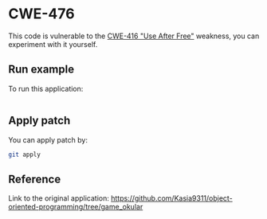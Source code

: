 # CWE-476
This code is vulnerable to the [CWE-416 "Use After Free"](http://cwe.mitre.org/data/definitions/476.html) weakness, you can experiment with it yourself.


## Run example
To run this application:
```bash

```

## Apply patch
You can apply patch by:
```bash
git apply 
```

## Reference
Link to the original application: https://github.com/Kasia9311/object-oriented-programming/tree/game_okular
